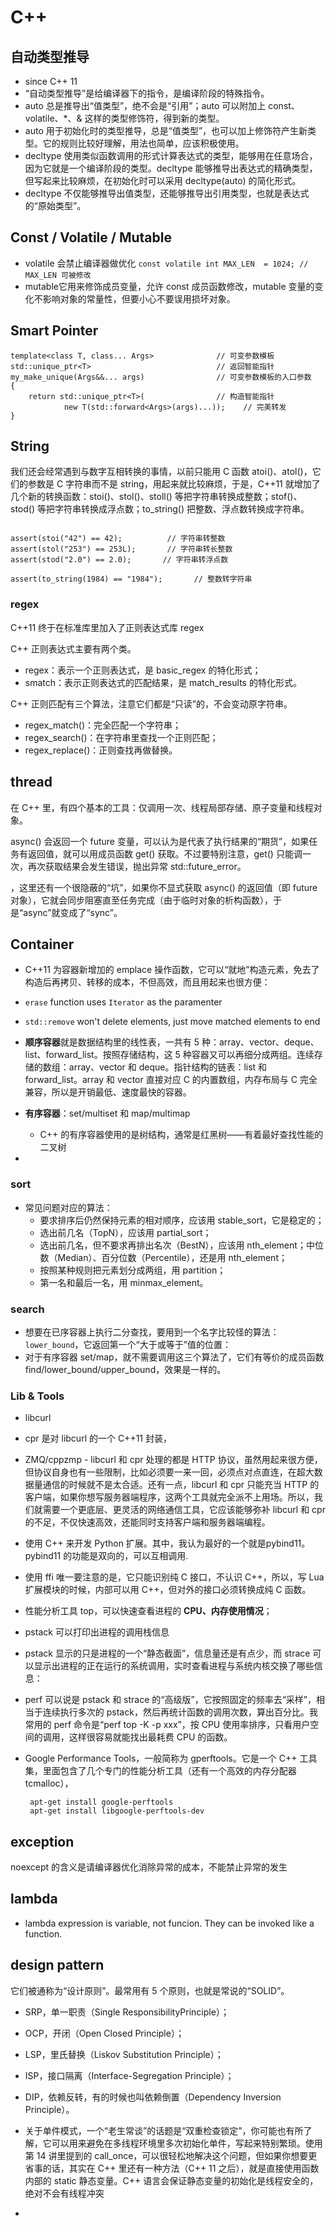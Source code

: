# C++

## 自动类型推导

- since C++ 11
- “自动类型推导”是给编译器下的指令，是编译阶段的特殊指令。
- auto 总是推导出“值类型”，绝不会是“引用”；auto 可以附加上 const、volatile、*、& 这样的类型修饰符，得到新的类型。
- auto 用于初始化时的类型推导，总是“值类型”，也可以加上修饰符产生新类型。它的规则比较好理解，用法也简单，应该积极使用。
- decltype 使用类似函数调用的形式计算表达式的类型，能够用在任意场合，因为它就是一个编译阶段的类型。decltype 能够推导出表达式的精确类型，但写起来比较麻烦，在初始化时可以采用 decltype(auto) 的简化形式。
- decltype 不仅能够推导出值类型，还能够推导出引用类型，也就是表达式的“原始类型”。

## Const / Volatile / Mutable

- volatile 会禁止编译器做优化
  `const volatile int MAX_LEN  = 1024; // MAX_LEN 可被修改`
- mutable它用来修饰成员变量，允许 const 成员函数修改，mutable 变量的变化不影响对象的常量性，但要小心不要误用损坏对象。 

## Smart Pointer

```
template<class T, class... Args>              // 可变参数模板
std::unique_ptr<T>                            // 返回智能指针
my_make_unique(Args&&... args)                // 可变参数模板的入口参数
{
    return std::unique_ptr<T>(                // 构造智能指针
            new T(std::forward<Args>(args)...));    // 完美转发
}
```

## String 

我们还会经常遇到与数字互相转换的事情，以前只能用 C 函数 atoi()、atol()，它们的参数是 C 字符串而不是 string，用起来就比较麻烦，于是，C++11 就增加了几个新的转换函数：stoi()、stol()、stoll() 等把字符串转换成整数；stof()、stod() 等把字符串转换成浮点数；to_string() 把整数、浮点数转换成字符串。

```

assert(stoi("42") == 42);          // 字符串转整数
assert(stol("253") == 253L);       // 字符串转长整数
assert(stod("2.0") == 2.0);       // 字符串转浮点数

assert(to_string(1984) == "1984");       // 整数转字符串
```


### regex

C++11 终于在标准库里加入了正则表达式库 regex

C++ 正则表达式主要有两个类。
- regex：表示一个正则表达式，是 basic_regex 的特化形式；
- smatch：表示正则表达式的匹配结果，是 match_results 的特化形式。

C++ 正则匹配有三个算法，注意它们都是“只读”的，不会变动原字符串。
- regex_match()：完全匹配一个字符串；
- regex_search()：在字符串里查找一个正则匹配；
- regex_replace()：正则查找再做替换。


## thread

在 C++ 里，有四个基本的工具：仅调用一次、线程局部存储、原子变量和线程对象。

async() 会返回一个 future 变量，可以认为是代表了执行结果的“期货”，如果任务有返回值，就可以用成员函数 get() 获取。不过要特别注意，get() 只能调一次，再次获取结果会发生错误，抛出异常 std::future_error。

，这里还有一个很隐蔽的“坑”，如果你不显式获取 async() 的返回值（即 future 对象），它就会同步阻塞直至任务完成（由于临时对象的析构函数），于是“async”就变成了“sync”。

## Container

-  C++11 为容器新增加的 emplace 操作函数，它可以“就地”构造元素，免去了构造后再拷贝、转移的成本，不但高效，而且用起来也很方便：
- `erase` function uses `Iterator` as the paramenter
- `std::remove` won't delete elements, just move matched elements to end

- **顺序容器**就是数据结构里的线性表，一共有 5 种：array、vector、deque、list、forward_list。按照存储结构，这 5 种容器又可以再细分成两组。连续存储的数组：array、vector 和 deque。指针结构的链表：list 和 forward_list。array 和 vector 直接对应 C 的内置数组，内存布局与 C 完全兼容，所以是开销最低、速度最快的容器。

- **有序容器**：set/multiset 和 map/multimap
  - C++ 的有序容器使用的是树结构，通常是红黑树——有着最好查找性能的二叉树
- 

### sort

- 常见问题对应的算法：
  - 要求排序后仍然保持元素的相对顺序，应该用 stable_sort，它是稳定的；
  - 选出前几名（TopN），应该用 partial_sort；
  - 选出前几名，但不要求再排出名次（BestN），应该用 nth_element；中位数（Median）、百分位数（Percentile），还是用 nth_element；
  - 按照某种规则把元素划分成两组，用 partition；
  - 第一名和最后一名，用 minmax_element。

### search

- 想要在已序容器上执行二分查找，要用到一个名字比较怪的算法：`lower_bound`，它返回第一个“大于或等于”值的位置：
- 对于有序容器 set/map，就不需要调用这三个算法了，它们有等价的成员函数 find/lower_bound/upper_bound，效果是一样的。


### Lib & Tools

- libcurl
- cpr 是对 libcurl 的一个 C++11 封装，
- ZMQ/cppzmp - libcurl 和 cpr 处理的都是 HTTP 协议，虽然用起来很方便，但协议自身也有一些限制，比如必须要一来一回，必须点对点直连，在超大数据量通信的时候就不是太合适。还有一点，libcurl 和 cpr 只能充当 HTTP 的客户端，如果你想写服务器端程序，这两个工具就完全派不上用场。所以，我们就需要一个更底层、更灵活的网络通信工具，它应该能够弥补 libcurl 和 cpr 的不足，不仅快速高效，还能同时支持客户端和服务器端编程。

- 使用 C++ 来开发 Python 扩展。其中，我认为最好的一个就是pybind11。pybind11 的功能是双向的，可以互相调用.
- 使用 ffi 唯一要注意的是，它只能识别纯 C 接口，不认识 C++，所以，写 Lua 扩展模块的时候，内部可以用 C++，但对外的接口必须转换成纯 C 函数。

- 性能分析工具 top，可以快速查看进程的 **CPU、内存使用情况**；
- pstack 可以打印出进程的调用栈信息
- pstack 显示的只是进程的一个“静态截面”，信息量还是有点少，而 strace 可以显示出进程的正在运行的系统调用，实时查看进程与系统内核交换了哪些信息：
- perf 可以说是 pstack 和 strace 的“高级版”，它按照固定的频率去“采样”，相当于连续执行多次的 pstack，然后再统计函数的调用次数，算出百分比。我常用的 perf 命令是“perf top -K -p xxx”，按 CPU 使用率排序，只看用户空间的调用，这样很容易就能找出最耗费 CPU 的函数。
- Google Performance Tools，一般简称为 gperftools。它是一个 C++ 工具集，里面包含了几个专门的性能分析工具（还有一个高效的内存分配器 tcmalloc），
   ```
	apt-get install google-perftools
	apt-get install libgoogle-perftools-dev
   ```

## exception

noexcept 的含义是请编译器优化消除异常的成本，不能禁止异常的发生

## lambda

- lambda expression is variable, not funcion. They can be invoked like a function.

## design pattern

它们被通称为“设计原则”。最常用有 5 个原则，也就是常说的“SOLID”。
- SRP，单一职责（Single ResponsibilityPrinciple）；
- OCP，开闭（Open Closed Principle）；
- LSP，里氏替换（Liskov Substitution Principle）；
- ISP，接口隔离（Interface-Segregation Principle）；
- DIP，依赖反转，有的时候也叫依赖倒置（Dependency Inversion Principle）。

- 关于单件模式，一个“老生常谈”的话题是“双重检查锁定”，你可能也有所了解，它可以用来避免在多线程环境里多次初始化单件，写起来特别繁琐。使用第 14 讲里提到的 call_once，可以很轻松地解决这个问题，但如果你想要更省事的话，其实在 C++ 里还有一种方法（C++ 11 之后），就是直接使用函数内部的 static 静态变量。C++ 语言会保证静态变量的初始化是线程安全的，绝对不会有线程冲突

- 






